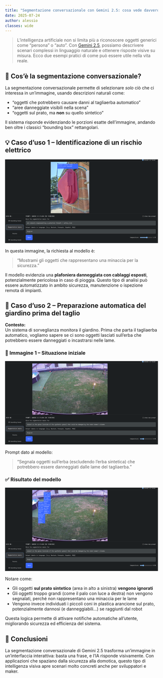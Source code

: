 ```yaml
---
title: "Segmentazione conversazionale con Gemini 2.5: cosa vede davvero l’IA?"
date: 2025-07-24
author: alessio
classes: wide
---
```


> L’intelligenza artificiale non si limita più a riconoscere oggetti generici come “persona” o “auto”. Con [Gemini 2.5](https://developers.googleblog.com/en/conversational-image-segmentation-gemini-2-5/), possiamo descrivere scenari complessi in linguaggio naturale e ottenere risposte visive su misura. Ecco due esempi pratici di come può essere utile nella vita reale.

## 🧠 Cos’è la segmentazione conversazionale?

La segmentazione conversazionale permette di selezionare *solo* ciò che ci interessa in un’immagine, usando descrizioni naturali come:

- “oggetti che potrebbero causare danni al tagliaerba automatico”
- “aree danneggiate visibili nella scena”
- “oggetti sul prato, ma **non** su quello sintetico”

Il sistema risponde evidenziando le porzioni esatte dell’immagine, andando ben oltre i classici “bounding box” rettangolari.

## 💡 Caso d’uso 1 – Identificazione di un rischio elettrico

<a href="/assets/images/segmentazione-gemini/plafoniera-rotta.png" target="_blank">
  <img src="/assets/images/segmentazione-gemini/plafoniera-rotta.png" alt="Plafoniera danneggiata" />
</a>

In questa immagine, la richiesta al modello è:

> “Mostrami gli oggetti che rappresentano una minaccia per la sicurezza.”

Il modello evidenzia una **plafoniera danneggiata con cablaggi esposti**, potenzialmente pericolosa in caso di pioggia. Questo tipo di analisi può essere automatizzato in ambito sicurezza, manutenzione o ispezione remota di impianti.

## 🌱 Caso d’uso 2 – Preparazione automatica del giardino prima del taglio

**Contesto:**  
Un sistema di sorveglianza monitora il giardino. Prima che parta il tagliaerba automatico, vogliamo sapere se ci sono oggetti lasciati sull’erba che potrebbero essere danneggiati o incastrarsi nelle lame.

### 📸 Immagine 1 – Situazione iniziale

<a href="/assets/images/segmentazione-gemini/giardino-iniziale.png" target="_blank">
  <img src="/assets/images/segmentazione-gemini/giardino-iniziale.png" alt="Giardino ripreso da videocamera" />
</a>

Prompt dato al modello:

> “Segnala oggetti sull’erba (escludendo l’erba sintetica) che potrebbero essere danneggiati dalle lame del tagliaerba.”

### ✅ Risultato del modello

<a href="/assets/images/segmentazione-gemini/giardino-segmentato.png" target="_blank">
  <img src="/assets/images/segmentazione-gemini/giardino-segmentato.png" alt="Oggetti pericolosi evidenziati" />
</a>

Notare come:

- Gli oggetti **sul prato sintetico** (area in alto a sinistra) **vengono ignorati**
- Gli oggetti troppo grandi (come il palo con luce a destra) non vengono segnalati, perché non rappresentano una minaccia per le lame
- Vengono invece individuati i piccoli coni in plastica arancione sul prato, potenzialmente dannosi (e danneggiabili...) se raggiunti dal robot

Questa logica permette di attivare notifiche automatiche all’utente, migliorando sicurezza ed efficienza del sistema.

## 🚀 Conclusioni

La segmentazione conversazionale di Gemini 2.5 trasforma un’immagine in un’interfaccia interattiva: basta una frase, e l’IA risponde visivamente. Con applicazioni che spaziano dalla sicurezza alla domotica, questo tipo di intelligenza visiva apre scenari molto concreti anche per sviluppatori e maker.

